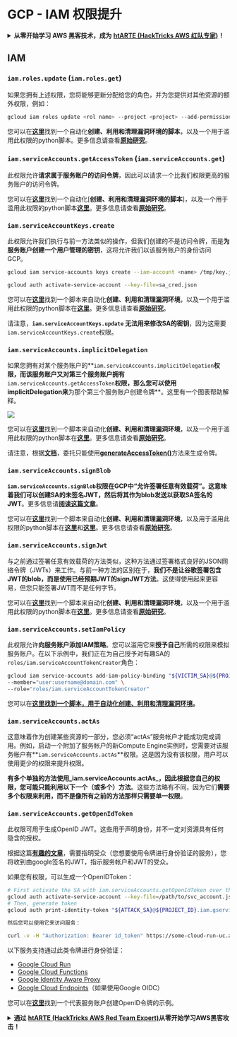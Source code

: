 # GCP - IAM 权限提升

<details>

<summary><strong>从零开始学习 AWS 黑客技术，成为</strong> <a href="https://training.hacktricks.xyz/courses/arte"><strong>htARTE (HackTricks AWS 红队专家)</strong></a><strong>！</strong></summary>

支持 HackTricks 的其他方式：

* 如果您希望在 **HackTricks 中看到您的公司广告** 或 **下载 HackTricks 的 PDF 版本**，请查看[**订阅计划**](https://github.com/sponsors/carlospolop)！
* 获取 [**官方 PEASS & HackTricks 商品**](https://peass.creator-spring.com)
* 探索 [**PEASS 家族**](https://opensea.io/collection/the-peass-family)，我们独家的 [**NFT 集合**](https://opensea.io/collection/the-peass-family)
* **加入** 💬 [**Discord 群组**](https://discord.gg/hRep4RUj7f) 或 [**telegram 群组**](https://t.me/peass) 或在 **Twitter** 🐦 上**关注**我 [**@carlospolopm**](https://twitter.com/carlospolopm)**。**
* **通过向** [**HackTricks**](https://github.com/carlospolop/hacktricks) 和 [**HackTricks Cloud**](https://github.com/carlospolop/hacktricks-cloud) github 仓库提交 PR 来**分享您的黑客技巧**。

</details>

## IAM

### `iam.roles.update` (`iam.roles.get`)

如果您拥有上述权限，您将能够更新分配给您的角色，并为您提供对其他资源的额外权限，例如：
```bash
gcloud iam roles update <rol name> --project <project> --add-permissions <permission>
```
您可以在[**这里**](https://github.com/RhinoSecurityLabs/GCP-IAM-Privilege-Escalation/blob/master/ExploitScripts/iam.roles.update.py)找到一个自动化**创建、利用和清理漏洞环境的脚本**，以及一个用于滥用此权限的python脚本。更多信息请查看[**原始研究**](https://rhinosecuritylabs.com/gcp/privilege-escalation-google-cloud-platform-part-1/)。

### `iam.serviceAccounts.getAccessToken` (`iam.serviceAccounts.get`)

此权限允许**请求属于服务账户的访问令牌**，因此可以请求一个比我们权限更高的服务账户的访问令牌。

您可以在[**这里**](https://github.com/carlospolop/gcp\_privesc\_scripts/blob/main/tests/4-iam.serviceAccounts.getAccessToken.sh)找到一个自动化[**创建、利用和清理漏洞环境的脚本**]，以及一个用于滥用此权限的python脚本[**这里**](https://github.com/RhinoSecurityLabs/GCP-IAM-Privilege-Escalation/blob/master/ExploitScripts/iam.serviceAccounts.getAccessToken.py)。更多信息请查看[**原始研究**](https://rhinosecuritylabs.com/gcp/privilege-escalation-google-cloud-platform-part-1/)。

### `iam.serviceAccountKeys.create`

此权限允许我们执行与前一方法类似的操作，但我们创建的不是访问令牌，而是**为服务账户创建一个用户管理的密钥**，这将允许我们以该服务账户的身份访问GCP。
```bash
gcloud iam service-accounts keys create --iam-account <name> /tmp/key.json

gcloud auth activate-service-account --key-file=sa_cred.json
```
您可以在[**这里**](https://github.com/carlospolop/gcp_privesc_scripts/blob/main/tests/3-iam.serviceAccountKeys.create.sh)找到一个脚本来自动化**创建、利用和清理漏洞环境**，以及一个用于滥用此权限的python脚本在[**这里**](https://github.com/RhinoSecurityLabs/GCP-IAM-Privilege-Escalation/blob/master/ExploitScripts/iam.serviceAccountKeys.create.py)。更多信息请查看[**原始研究**](https://rhinosecuritylabs.com/gcp/privilege-escalation-google-cloud-platform-part-1/)。

请注意，**`iam.serviceAccountKeys.update` 无法用来修改SA的密钥**，因为这需要`iam.serviceAccountKeys.create`权限。

### `iam.serviceAccounts.implicitDelegation`

如果您拥有对某个服务账户的**`iam.serviceAccounts.implicitDelegation`**权限，而该服务账户又对第三个服务账户拥有**`iam.serviceAccounts.getAccessToken`**权限，那么您可以使用implicitDelegation来**为那个第三个服务账户创建令牌**。这里有一个图表帮助解释。

![](https://rhinosecuritylabs.com/wp-content/uploads/2020/04/image2-500x493.png)

您可以在[**这里**](https://github.com/carlospolop/gcp_privesc_scripts/blob/main/tests/5-iam.serviceAccounts.implicitDelegation.sh)找到一个脚本来自动化**创建、利用和清理漏洞环境**，以及一个用于滥用此权限的python脚本在[**这里**](https://github.com/RhinoSecurityLabs/GCP-IAM-Privilege-Escalation/blob/master/ExploitScripts/iam.serviceAccounts.implicitDelegation.py)。更多信息请查看[**原始研究**](https://rhinosecuritylabs.com/gcp/privilege-escalation-google-cloud-platform-part-1/)。

请注意，根据[**文档**](https://cloud.google.com/iam/docs/understanding-service-accounts)，委托只能使用[**generateAccessToken()**](https://cloud.google.com/iam/credentials/reference/rest/v1/projects.serviceAccounts/generateAccessToken)方法来生成令牌。

### `iam.serviceAccounts.signBlob`

**`iam.serviceAccounts.signBlob`**权限在GCP中“允许签署任意有效载荷”。这意味着我们可以**创建SA的未签名JWT，然后将其作为blob发送以获取SA签名的JWT**。更多信息请[**阅读这篇文章**](https://medium.com/google-cloud/using-serviceaccountactor-iam-role-for-account-impersonation-on-google-cloud-platform-a9e7118480ed)。

您可以在[**这里**](https://github.com/carlospolop/gcp_privesc_scripts/blob/main/tests/6-iam.serviceAccounts.signBlob.sh)找到一个脚本来自动化**创建、利用和清理漏洞环境**，以及用于滥用此权限的python脚本在[**这里**](https://github.com/RhinoSecurityLabs/GCP-IAM-Privilege-Escalation/blob/master/ExploitScripts/iam.serviceAccounts.signBlob-accessToken.py)和[**这里**](https://github.com/RhinoSecurityLabs/GCP-IAM-Privilege-Escalation/blob/master/ExploitScripts/iam.serviceAccounts.signBlob-gcsSignedUrl.py)。更多信息请查看[**原始研究**](https://rhinosecuritylabs.com/gcp/privilege-escalation-google-cloud-platform-part-1/)。

### `iam.serviceAccounts.signJwt`

与之前通过签署任意有效载荷的方法类似，这种方法通过签署格式良好的JSON网络令牌（JWTs）来工作。与前一种方法的区别在于，**我们不是让谷歌签署包含JWT的blob，而是使用已经预期JWT的signJWT方法**。这使得使用起来更容易，但您只能签署JWT而不是任何字节。

您可以在[**这里**](https://github.com/carlospolop/gcp_privesc_scripts/blob/main/tests/7-iam.serviceAccounts.signJWT.sh)找到一个脚本来自动化**创建、利用和清理漏洞环境**，以及一个用于滥用此权限的python脚本在[**这里**](https://github.com/RhinoSecurityLabs/GCP-IAM-Privilege-Escalation/blob/master/ExploitScripts/iam.serviceAccounts.signJWT.py)。更多信息请查看[**原始研究**](https://rhinosecuritylabs.com/gcp/privilege-escalation-google-cloud-platform-part-1/)。

### `iam.serviceAccounts.setIamPolicy` <a href="#iam.serviceaccounts.setiampolicy" id="iam.serviceaccounts.setiampolicy"></a>

此权限允许**向服务账户添加IAM策略**。您可以滥用它来**授予自己**所需的权限来模拟服务账户。在以下示例中，我们正在为自己授予对有趣SA的`roles/iam.serviceAccountTokenCreator`角色：
```bash
gcloud iam service-accounts add-iam-policy-binding "${VICTIM_SA}@${PROJECT_ID}.iam.gserviceaccount.com" \
--member="user:username@domain.com" \
--role="roles/iam.serviceAccountTokenCreator"
```
您可以在[**这里找到一个脚本，用于自动化创建、利用和清理漏洞环境**](https://github.com/carlospolop/gcp_privesc_scripts/blob/main/tests/d-iam.serviceAccounts.setIamPolicy.sh)**。**

### `iam.serviceAccounts.actAs`

这意味着作为创建某些资源的一部分，您必须“actAs”服务帐户才能成功完成调用。例如，启动一个附加了服务帐户的新Compute Engine实例时，您需要对该服务帐户有**`iam.serviceAccounts.actAs`**权限。这是因为没有该权限，用户可以使用更少的权限来提升权限。

**有多个单独的方法使用\_iam.serviceAccounts.actAs**\_**，因此根据您自己的权限，您可能只能利用以下一个（或多个）方法**。这些方法略有不同，因为它们**需要多个权限来利用，而不是像所有之前的方法那样只需要单一权限**。

### `iam.serviceAccounts.getOpenIdToken`

此权限可用于生成OpenID JWT。这些用于声明身份，并不一定对资源具有任何隐含的授权。

根据这篇[**有趣的文章**](https://medium.com/google-cloud/authenticating-using-google-openid-connect-tokens-e7675051213b)，需要指明受众（您想要使用令牌进行身份验证的服务），您将收到由google签名的JWT，指示服务帐户和JWT的受众。

如果您有权限，可以生成一个OpenIDToken：
```bash
# First activate the SA with iam.serviceAccounts.getOpenIdToken over the other SA
gcloud auth activate-service-account --key-file=/path/to/svc_account.json
# Then, generate token
gcloud auth print-identity-token "${ATTACK_SA}@${PROJECT_ID}.iam.gserviceaccount.com" --audiences=https://example.com
```
```markdown
然后您可以使用它来访问服务：
```
```bash
curl -v -H "Authorization: Bearer id_token" https://some-cloud-run-uc.a.run.app
```
以下服务支持通过此类令牌进行身份验证：

* [Google Cloud Run](https://cloud.google.com/run/)
* [Google Cloud Functions](https://cloud.google.com/functions/docs/)
* [Google Identity Aware Proxy](https://cloud.google.com/iap/docs/authentication-howto)
* [Google Cloud Endpoints](https://cloud.google.com/endpoints/docs/openapi/authenticating-users-google-id)（如果使用Google OIDC）

您可以在[**这里**](https://github.com/carlospolop-forks/GCP-IAM-Privilege-Escalation/blob/master/ExploitScripts/iam.serviceAccounts.getOpenIdToken.py)找到一个代表服务账户创建OpenID令牌的示例。

<details>

<summary><strong>通过</strong> <a href="https://training.hacktricks.xyz/courses/arte"><strong>htARTE (HackTricks AWS Red Team Expert)</strong></a><strong>从零开始学习AWS黑客攻击！</strong></summary>

其他支持HackTricks的方式：

* 如果您想在**HackTricks中看到您的公司广告**或**下载HackTricks的PDF版本**，请查看[**订阅计划**](https://github.com/sponsors/carlospolop)！
* 获取[**官方PEASS & HackTricks商品**](https://peass.creator-spring.com)
* 发现[**PEASS家族**](https://opensea.io/collection/the-peass-family)，我们独家的[**NFTs系列**](https://opensea.io/collection/the-peass-family)
* **加入** 💬 [**Discord群组**](https://discord.gg/hRep4RUj7f) 或 [**telegram群组**](https://t.me/peass) 或在 **Twitter** 🐦 上**关注**我 [**@carlospolopm**](https://twitter.com/carlospolopm)**。**
* **通过向** [**HackTricks**](https://github.com/carlospolop/hacktricks) 和 [**HackTricks Cloud**](https://github.com/carlospolop/hacktricks-cloud) github仓库提交PR来分享您的黑客技巧。

</details>

